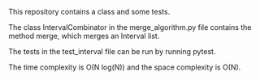 This repository contains a class and some tests.

The class IntervalCombinator in the merge_algorithm.py file contains the method merge,
which merges an Interval list.

The tests in the test_interval file can be run by running pytest.

The time complexity is O(N log(N)) and the space complexity is O(N).
